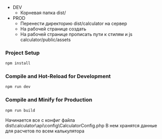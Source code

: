 - DEV
  - Корневая папка dist/
- PROD
  - Перенести директорию dist/calculator на сервер
  - На рабочей странице создать <div id="calculator-app"></div>
  - На рабочей странице прописать пути к стилям и js calculator/public/assets

### Project Setup

```sh
npm install
```

### Compile and Hot-Reload for Development

```sh
npm run dev
```

### Compile and Minify for Production

```sh
npm run build
```

Начинается все с конфиг файла dist\calculator\api\config\CalculatorConfig.php
В нем хранятся данные для расчетов по всем калькулятора

